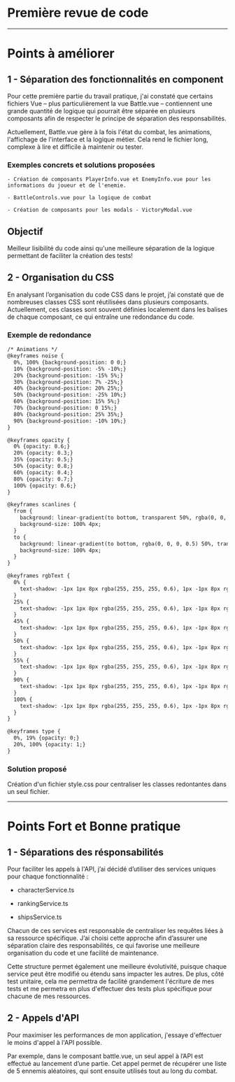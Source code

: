 # **Première revue de code**

-----------------------------

# **Points à améliorer**

## **1 - Séparation des fonctionnalités en component**

Pour cette première partie du travail pratique, j'ai constaté que certains fichiers Vue – plus particulièrement la vue Battle.vue – contiennent une grande quantité de logique qui pourrait être séparée en plusieurs composants afin de respecter le principe de séparation des responsabilités.

Actuellement, Battle.vue gère à la fois l'état du combat, les animations, l'affichage de l'interface et la logique métier. Cela rend le fichier long, complexe à lire et difficile à maintenir ou tester.


### Exemples concrets et solutions proposées

    - Création de composants PlayerInfo.vue et EnemyInfo.vue pour les informations du joueur et de l'enemie.

    - BattleControls.vue pour la logique de combat 

    - Création de composants pour les modals - VictoryModal.vue

## Objectif

Meilleur lisibilité du code ainsi qu'une meilleure séparation de la logique permettant de faciliter la création des tests!


## **2 - Organisation du CSS**

En analysant l’organisation du code CSS dans le projet, j’ai constaté que de nombreuses classes CSS sont réutilisées dans plusieurs composants. Actuellement, ces classes sont souvent définies localement dans les balises de chaque composant, ce qui entraîne une redondance du code.

### Exemple de redondance 

```md
/* Animations */
@keyframes noise {
  0%, 100% {background-position: 0 0;}
  10% {background-position: -5% -10%;}
  20% {background-position: -15% 5%;}
  30% {background-position: 7% -25%;}
  40% {background-position: 20% 25%;}
  50% {background-position: -25% 10%;}
  60% {background-position: 15% 5%;}
  70% {background-position: 0 15%;}
  80% {background-position: 25% 35%;}
  90% {background-position: -10% 10%;}
}

@keyframes opacity {
  0% {opacity: 0.6;}
  20% {opacity: 0.3;}
  35% {opacity: 0.5;}
  50% {opacity: 0.8;}
  60% {opacity: 0.4;}
  80% {opacity: 0.7;}
  100% {opacity: 0.6;}
}

@keyframes scanlines {
  from {
    background: linear-gradient(to bottom, transparent 50%, rgba(0, 0, 0, 0.5) 51%);
    background-size: 100% 4px;
  }
  to {
    background: linear-gradient(to bottom, rgba(0, 0, 0, 0.5) 50%, transparent 51%);
    background-size: 100% 4px;
  }
}

@keyframes rgbText {
  0% {
    text-shadow: -1px 1px 8px rgba(255, 255, 255, 0.6), 1px -1px 8px rgba(255, 255, 235, 0.7), 0px 0 1px rgba(251, 0, 231, 0.8), 0 0px 3px rgba(0, 233, 235, 0.8), 0px 0 3px rgba(0, 242, 14, 0.8), 0 0px 3px rgba(244, 45, 0, 0.8), 0px 0 3px rgba(59, 0, 226, 0.8);
  }
  25% {
    text-shadow: -1px 1px 8px rgba(255, 255, 255, 0.6), 1px -1px 8px rgba(255, 255, 235, 0.7), 0px 0 1px rgba(251, 0, 231, 0.8), 0 0px 3px rgba(0, 233, 235, 0.8), 0px 0 3px rgba(0, 242, 14, 0.8), 0 0px 3px rgba(244, 45, 0, 0.8), 0px 0 3px rgba(59, 0, 226, 0.8);
  }
  45% {
    text-shadow: -1px 1px 8px rgba(255, 255, 255, 0.6), 1px -1px 8px rgba(255, 255, 235, 0.7), 5px 0 1px rgba(251, 0, 231, 0.8), 0 5px 1px rgba(0, 233, 235, 0.8), -5px 0 1px rgba(0, 242, 14, 0.8), 0 -5px 1px rgba(244, 45, 0, 0.8), 5px 0 1px rgba(59, 0, 226, 0.8);
  }
  50% {
    text-shadow: -1px 1px 8px rgba(255, 255, 255, 0.6), 1px -1px 8px rgba(255, 255, 235, 0.7), -5px 0 1px rgba(251, 0, 231, 0.8), 0 -5px 1px rgba(0, 233, 235, 0.8), 5px 0 1px rgba(0, 242, 14, 0.8), 0 5px 1px rgba(244, 45, 0, 0.8), -5px 0 1px rgba(59, 0, 226, 0.8);
  }
  55% {
    text-shadow: -1px 1px 8px rgba(255, 255, 255, 0.6), 1px -1px 8px rgba(255, 255, 235, 0.7), 0px 0 3px rgba(251, 0, 231, 0.8), 0 0px 3px rgba(0, 233, 235, 0.8), 0px 0 3px rgba(0, 242, 14, 0.8), 0 0px 3px rgba(244, 45, 0, 0.8), 0px 0 3px rgba(59, 0, 226, 0.8);
  }
  90% {
    text-shadow: -1px 1px 8px rgba(255, 255, 255, 0.6), 1px -1px 8px rgba(255, 255, 235, 0.7), -5px 0 1px rgba(251, 0, 231, 0.8), 0 5px 1px rgba(0, 233, 235, 0.8), 5px 0 1px rgba(0, 242, 14, 0.8), 0 -5px 1px rgba(244, 45, 0, 0.8), 5px 0 1px rgba(59, 0, 226, 0.8);
  }
  100% {
    text-shadow: -1px 1px 8px rgba(255, 255, 255, 0.6), 1px -1px 8px rgba(255, 255, 235, 0.7), 5px 0 1px rgba(251, 0, 231, 0.8), 0 -5px 1px rgba(0, 233, 235, 0.8), -5px 0 1px rgba(0, 242, 14, 0.8), 0 5px 1px rgba(244, 45, 0, 0.8), -5px 0 1px rgba(59, 0, 226, 0.8);
  }
}

@keyframes type {
  0%, 19% {opacity: 0;}
  20%, 100% {opacity: 1;}
}

```

### Solution proposé

Création d'un fichier style.css pour centraliser les classes redontantes dans un seul fichier.

-----------------------------------------


# **Points Fort et Bonne pratique**

## **1 - Séparations des résponsabilités**

Pour faciliter les appels à l'API, j’ai décidé d’utiliser des services uniques pour chaque fonctionnalité :

   - characterService.ts

   - rankingService.ts

   - shipsService.ts

Chacun de ces services est responsable de centraliser les requêtes liées à sa ressource spécifique. J’ai choisi cette approche afin d’assurer une séparation claire des responsabilités, ce qui favorise une meilleure organisation du code et une facilité de maintenance.

Cette structure permet également une meilleure évolutivité, puisque chaque service peut être modifié ou étendu sans impacter les autres. De plus, côté test unitaire, cela me permettra de facilité grandement l'écriture de mes tests et me permetra en plus d'effectuer des tests plus spécifique pour chacune de mes ressources.

## **2 - Appels d'API**

Pour maximiser les performances de mon application, j'essaye d'effectuer le moins d'appel à l'API possible.

Par exemple, dans le composant battle.vue, un seul appel à l’API est effectué au lancement d’une partie. Cet appel permet de récupérer une liste de 5 ennemis aléatoires, qui sont ensuite utilisés tout au long du combat.